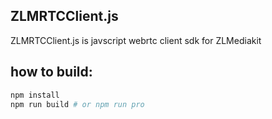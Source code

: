 ZLMRTCClient.js
------
ZLMRTCClient.js is javscript webrtc client sdk for  ZLMediakit 

how to build:
-------
```bash
npm install
npm run build # or npm run pro
```